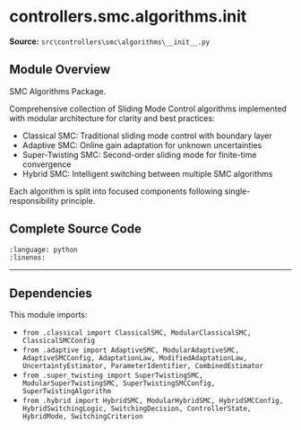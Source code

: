 # controllers.smc.algorithms.__init__

**Source:** `src\controllers\smc\algorithms\__init__.py`

## Module Overview

SMC Algorithms Package.

Comprehensive collection of Sliding Mode Control algorithms implemented
with modular architecture for clarity and best practices:

- Classical SMC: Traditional sliding mode control with boundary layer
- Adaptive SMC: Online gain adaptation for unknown uncertainties
- Super-Twisting SMC: Second-order sliding mode for finite-time convergence
- Hybrid SMC: Intelligent switching between multiple SMC algorithms

Each algorithm is split into focused components following single-responsibility principle.

## Complete Source Code

```{literalinclude} ../../../src/controllers/smc/algorithms/__init__.py
:language: python
:linenos:
```

---

## Dependencies

This module imports:

- `from .classical import ClassicalSMC, ModularClassicalSMC, ClassicalSMCConfig`
- `from .adaptive import AdaptiveSMC, ModularAdaptiveSMC, AdaptiveSMCConfig, AdaptationLaw, ModifiedAdaptationLaw, UncertaintyEstimator, ParameterIdentifier, CombinedEstimator`
- `from .super_twisting import SuperTwistingSMC, ModularSuperTwistingSMC, SuperTwistingSMCConfig, SuperTwistingAlgorithm`
- `from .hybrid import HybridSMC, ModularHybridSMC, HybridSMCConfig, HybridSwitchingLogic, SwitchingDecision, ControllerState, HybridMode, SwitchingCriterion`
